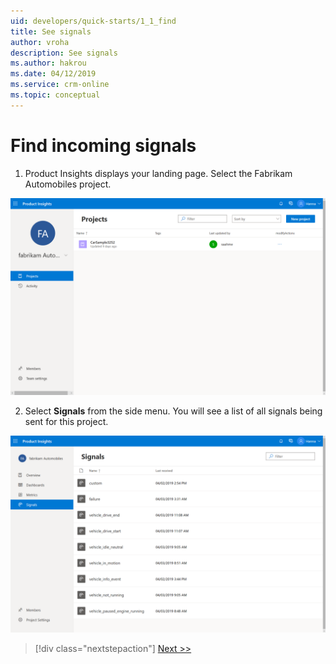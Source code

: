 ```yaml
---
uid: developers/quick-starts/1_1_find
title: See signals
author: vroha
description: See signals
ms.author: hakrou
ms.date: 04/12/2019
ms.service: crm-online
ms.topic: conceptual
---
```


# Find incoming signals

1. Product Insights displays your landing page. Select the Fabrikam Automobiles project. 

![Landing page](1_FabrikamPage.PNG)

2. Select **Signals** from the side menu. You will see a list of all signals being sent for this project. 

![Signals page](1_Signals.PNG)

> [!div class="nextstepaction"]
> [Next >>](1_2_examine.md)




